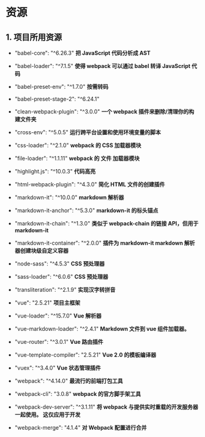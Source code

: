 # 资源

## 1. 项目所用资源

- "babel-core": "^6.26.3" **把 JavaScript 代码分析成 AST**

- "babel-loader": "^7.1.5" **使得 webpack 可以通过 babel 转译 JavaScript 代码**

- "babel-preset-env": "^1.7.0" **按需转码**

- "babel-preset-stage-2": "^6.24.1"

- "clean-webpack-plugin": "^3.0.0" **一个 webpack 插件来删除/清理你的构建文件夹**

- "cross-env": "^5.0.5" **运行跨平台设置和使用环境变量的脚本**

- "css-loader": "^2.1.0" **webpack 的 CSS 加载器模块**

- "file-loader": "^1.1.11" **webpack 的 文件 加载器模块**

- "highlight.js": "^10.0.3" **代码高亮**

- "html-webpack-plugin": "^4.3.0" **简化 HTML 文件的创建插件**

- "markdown-it": "^10.0.0" **markdown 解析器**

- "markdown-it-anchor": "^5.3.0" **markdown-it 的标头锚点**

- "markdown-it-chain": "^1.3.0" **类似于 webpack-chain 的链接 API，但用于 markdown-it**

- "markdown-it-container": "^2.0.0" **插件为 markdown-it markdown 解析器创建块级自定义容器**

- "node-sass": "^4.5.3" **CSS 预处理器**

- "sass-loader": "^6.0.6" **CSS 预处理器**

- "transliteration": "^2.1.9" **实现汉字转拼音**

- "vue": "2.5.21" **项目主框架**

- "vue-loader": "^15.7.0" **Vue 解析器**

- "vue-markdown-loader": "^2.4.1" **Markdown 文件到 vue 组件加载器。**

- "vue-router": "^3.0.1" **Vue 路由插件**

- "vue-template-compiler": "2.5.21" **Vue 2.0 的模板编译器**

- "vuex": "^3.4.0" **Vue 状态管理插件**

- "webpack": "^4.14.0" **最流行的前端打包工具**

- "webpack-cli": "3.0.8" **webpack 的官方脚手架工具**

- "webpack-dev-server": "^3.1.11" **将 webpack 与提供实时重载的开发服务器一起使用。 这仅应用于开发**

- "webpack-merge": "4.1.4" **对 Webpack 配置进行合并**
